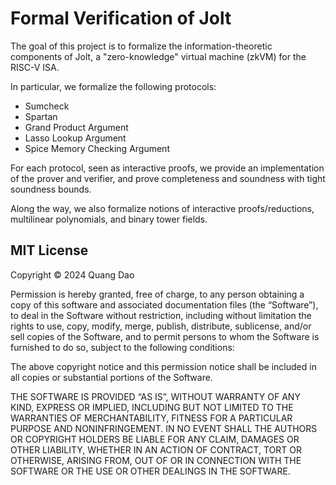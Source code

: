 # Formal Verification of Jolt

The goal of this project is to formalize the information-theoretic components of Jolt, a "zero-knowledge" virtual machine (zkVM) for the RISC-V ISA.

In particular, we formalize the following protocols:

- Sumcheck
- Spartan
- Grand Product Argument
- Lasso Lookup Argument
- Spice Memory Checking Argument

For each protocol, seen as interactive proofs, we provide an implementation of the prover and verifier, and prove completeness and soundness with tight soundness bounds.

Along the way, we also formalize notions of interactive proofs/reductions, multilinear polynomials, and binary tower fields.


## MIT License

Copyright © 2024 Quang Dao

Permission is hereby granted, free of charge, to any person obtaining a copy of this software and associated documentation files (the “Software”), to deal in the Software without restriction, including without limitation the rights to use, copy, modify, merge, publish, distribute, sublicense, and/or sell copies of the Software, and to permit persons to whom the Software is furnished to do so, subject to the following conditions:

The above copyright notice and this permission notice shall be included in all copies or substantial portions of the Software.

THE SOFTWARE IS PROVIDED “AS IS”, WITHOUT WARRANTY OF ANY KIND, EXPRESS OR IMPLIED, INCLUDING BUT NOT LIMITED TO THE WARRANTIES OF MERCHANTABILITY, FITNESS FOR A PARTICULAR PURPOSE AND NONINFRINGEMENT. IN NO EVENT SHALL THE AUTHORS OR COPYRIGHT HOLDERS BE LIABLE FOR ANY CLAIM, DAMAGES OR OTHER LIABILITY, WHETHER IN AN ACTION OF CONTRACT, TORT OR OTHERWISE, ARISING FROM, OUT OF OR IN CONNECTION WITH THE SOFTWARE OR THE USE OR OTHER DEALINGS IN THE SOFTWARE.